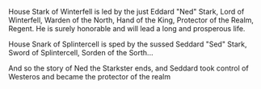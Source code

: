 House Stark of Winterfell is led by the just Eddard "Ned" Stark, Lord of
Winterfell, Warden of the North, Hand of the King, Protector of the Realm,
Regent.  He is surely honorable and will lead a long and prosperous life.

House Snark of Splintercell is sped by the sussed Seddard "Sed" Stark, Sword of Splintercell, Sorden of the Sorth...

And so the story of Ned the Starkster ends, and Seddard took control of Westeros and became the protector of the realm
